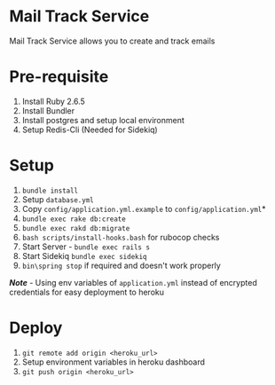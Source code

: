 # Mail Track Service

Mail Track Service allows you to create and track emails

# Pre-requisite

1. Install Ruby 2.6.5
1. Install Bundler
1. Install postgres and setup local environment
1. Setup Redis-Cli (Needed for Sidekiq)

# Setup

1. `bundle install`
1. Setup `database.yml`
1. Copy `config/application.yml.example` to `config/application.yml`*
1. `bundle exec rake db:create`
1. `bundle exec rakd db:migrate`
1. `bash scripts/install-hooks.bash` for rubocop checks
1. Start Server - `bundle exec rails s`
1. Start Sidekiq `bundle exec sidekiq`
1. `bin\spring stop` if required and doesn't work properly

***Note*** - Using env variables of `application.yml` instead of encrypted credentials for easy deployment to heroku

# Deploy

1. `git remote add origin <heroku_url>`
1. Setup environment variables in heroku dashboard
1. `git push origin <heroku_url>`

